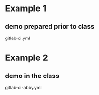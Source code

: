 # Example 1
## demo prepared prior to class
gitlab-ci.yml 

# Example 2
## demo in the class
gitlab-ci-abby.yml 
